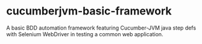 cucumberjvm-basic-framework
===========================

A basic BDD automation framework featuring Cucumber-JVM java step defs with Selenium WebDriver in testing a common web application.

